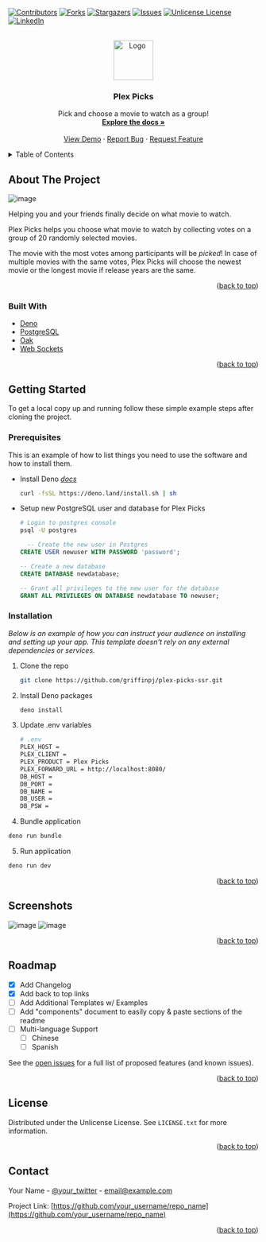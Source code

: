 <!-- Improved compatibility of back to top link: See: https://github.com/othneildrew/Best-README-Template/pull/73 -->
<a id="readme-top"></a>
<!--
*** Thanks for checking out the Best-README-Template. If you have a suggestion
*** that would make this better, please fork the repo and create a pull request
*** or simply open an issue with the tag "enhancement".
*** Don't forget to give the project a star!
*** Thanks again! Now go create something AMAZING! :D
-->



<!-- PROJECT SHIELDS -->
<!--
*** I'm using markdown "reference style" links for readability.
*** Reference links are enclosed in brackets [ ] instead of parentheses ( ).
*** See the bottom of this document for the declaration of the reference variables
*** for contributors-url, forks-url, etc. This is an optional, concise syntax you may use.
*** https://www.markdownguide.org/basic-syntax/#reference-style-links
-->
[![Contributors][contributors-shield]][contributors-url]
[![Forks][forks-shield]][forks-url]
[![Stargazers][stars-shield]][stars-url]
[![Issues][issues-shield]][issues-url]
[![Unlicense License][license-shield]][license-url]
[![LinkedIn][linkedin-shield]][linkedin-url]



<!-- PROJECT LOGO -->
<br />
<div align="center">
  <a href="https://github.com/othneildrew/Best-README-Template">
    <img src="images/logo.png" alt="Logo" width="80" height="80">
  </a>

  <h3 align="center">Plex Picks</h3>

  <p align="center">
    Pick and choose a movie to watch as a group!
    <br />
    <a href="https://github.com/griffinpj/plex-picks-ssr"><strong>Explore the docs »</strong></a>
    <br />
    <br />
    <a href="https://plexpicks.griff.la">View Demo</a>
    ·
    <a href="https://github.com/griffinpj/plex-picks-ssr/issues/new?labels=bug&template=bug-report---.md">Report Bug</a>
    ·
    <a href="https://github.com/griffinpj/plex-picks-ssr/issues/new?labels=enhancement&template=feature-request---.md">Request Feature</a>
  </p>
</div>



<!-- TABLE OF CONTENTS -->
<details>
  <summary>Table of Contents</summary>
  <ol>
    <li>
      <a href="#about-the-project">About The Project</a>
      <ul>
        <li><a href="#built-with">Built With</a></li>
      </ul>
    </li>
    <li>
      <a href="#getting-started">Getting Started</a>
      <ul>
        <li><a href="#prerequisites">Prerequisites</a></li>
        <li><a href="#installation">Installation</a></li>
      </ul>
    </li>
    <li><a href="#usage">Usage</a></li>
    <li><a href="#roadmap">Roadmap</a></li>
    <li><a href="#contributing">Contributing</a></li>
    <li><a href="#license">License</a></li>
    <li><a href="#contact">Contact</a></li>
    <li><a href="#acknowledgments">Acknowledgments</a></li>
  </ol>
</details>



<!-- ABOUT THE PROJECT -->
## About The Project

![image](https://github.com/user-attachments/assets/7babd2f8-9977-4877-806c-27d61a3018db)

Helping you and your friends finally decide on what movie to watch.

Plex Picks helps you choose what movie to watch by collecting votes on a group of 20 randomly selected movies.

The movie with the most votes among participants will be *picked*! In case of multiple movies with the same votes, Plex Picks
will choose the newest movie or the longest movie if release years are the same.

<p align="right">(<a href="#readme-top">back to top</a>)</p>

### Built With

- [Deno](http://deno.com)
- [PostgreSQL](https://www.postgresql.org/)
- [Oak](https://deno.land/x/oak@v17.1.3)
- [Web Sockets](https://developer.mozilla.org/en-US/docs/Web/API/WebSocket)

<p align="right">(<a href="#readme-top">back to top</a>)</p>

<!-- GETTING STARTED -->
## Getting Started

To get a local copy up and running follow these simple example steps after cloning the project.

### Prerequisites

This is an example of how to list things you need to use the software and how to install them.

* Install Deno *[docs](https://docs.deno.com/runtime/)*
  ```sh
  curl -fsSL https://deno.land/install.sh | sh
  ```
* Setup new PostgreSQL user and database for Plex Picks
  
  ```sh
  # Login to postgres console
  psql -U postgres
  ```
  
  ```sql
    -- Create the new user in Postgres
  CREATE USER newuser WITH PASSWORD 'password';
  
  -- Create a new database
  CREATE DATABASE newdatabase; 
  
  -- Grant all privileges to the new user for the database 
  GRANT ALL PRIVILEGES ON DATABASE newdatabase TO newuser;
  ```

### Installation

_Below is an example of how you can instruct your audience on installing and setting up your app. This template doesn't rely on any external dependencies or services._

1. Clone the repo
   
   ```sh
   git clone https://github.com/griffinpj/plex-picks-ssr.git
   ```
3. Install Deno packages
   
   ```sh
   deno install
   ```
5. Update .env variables
   
   ```sh
   # .env
   PLEX_HOST = 
   PLEX_CLIENT = 
   PLEX_PRODUCT = Plex Picks
   PLEX_FORWARD_URL = http://localhost:8080/
   DB_HOST = 
   DB_PORT = 
   DB_NAME = 
   DB_USER = 
   DB_PSW = 
   ```
7. Bundle application
   
  ```sh
  deno run bundle
  ```
5. Run application
   
  ```sh
  deno run dev
  ```

<p align="right">(<a href="#readme-top">back to top</a>)</p>

<!-- USAGE EXAMPLES -->
## Screenshots

![image](https://github.com/user-attachments/assets/8f813096-8dcb-4649-aa88-006c164e33a5)
![image](https://github.com/user-attachments/assets/f5149ce5-a038-47de-bca8-7b2cf8dd439c)




<p align="right">(<a href="#readme-top">back to top</a>)</p>

<!-- ROADMAP -->
## Roadmap

- [x] Add Changelog
- [x] Add back to top links
- [ ] Add Additional Templates w/ Examples
- [ ] Add "components" document to easily copy & paste sections of the readme
- [ ] Multi-language Support
    - [ ] Chinese
    - [ ] Spanish

See the [open issues](https://github.com/othneildrew/Best-README-Template/issues) for a full list of proposed features (and known issues).

<p align="right">(<a href="#readme-top">back to top</a>)</p>


<!-- LICENSE -->
## License

Distributed under the Unlicense License. See `LICENSE.txt` for more information.

<p align="right">(<a href="#readme-top">back to top</a>)</p>



<!-- CONTACT -->
## Contact

Your Name - [@your_twitter](https://twitter.com/your_username) - email@example.com

Project Link: [https://github.com/your_username/repo_name](https://github.com/your_username/repo_name)

<p align="right">(<a href="#readme-top">back to top</a>)</p>

<!-- MARKDOWN LINKS & IMAGES -->
<!-- https://www.markdownguide.org/basic-syntax/#reference-style-links -->
[contributors-shield]: https://img.shields.io/github/contributors/griffinpj/plex-picks-ssr.svg?style=for-the-badge
[contributors-url]: https://github.com/griffinpj/plex-picks-ssr/graphs/contributors
[forks-shield]: https://img.shields.io/github/forks/griffinpj/plex-picks-ssr.svg?style=for-the-badge
[forks-url]: https://github.com/griffinpj/plex-picks-ssr/network/members
[stars-shield]: https://img.shields.io/github/stars/griffinpj/plex-picks-ssr.svg?style=for-the-badge
[stars-url]: https://github.com/griffinpj/plex-picks-ssr/stargazers
[issues-shield]: https://img.shields.io/github/issues/griffinpj/plex-picks-ssr.svg?style=for-the-badge
[issues-url]: https://github.com/griffinpj/plex-picks-ssr/issues
[license-shield]: https://img.shields.io/github/license/griffinpj/plex-picks-ssr.svg?style=for-the-badge
[license-url]: https://github.com/griffinpj/plex-picks-ssr/blob/master/LICENSE.txt
[linkedin-shield]: https://img.shields.io/badge/-LinkedIn-black.svg?style=for-the-badge&logo=linkedin&colorB=555
[linkedin-url]: https://linkedin.com/in/griffin-johnson-462393134/

[Next.js]: https://img.shields.io/badge/next.js-000000?style=for-the-badge&logo=nextdotjs&logoColor=white
[Next-url]: https://nextjs.org/
[React.js]: https://img.shields.io/badge/React-20232A?style=for-the-badge&logo=react&logoColor=61DAFB
[React-url]: https://reactjs.org/
[Vue.js]: https://img.shields.io/badge/Vue.js-35495E?style=for-the-badge&logo=vuedotjs&logoColor=4FC08D
[Vue-url]: https://vuejs.org/
[Angular.io]: https://img.shields.io/badge/Angular-DD0031?style=for-the-badge&logo=angular&logoColor=white
[Angular-url]: https://angular.io/
[Svelte.dev]: https://img.shields.io/badge/Svelte-4A4A55?style=for-the-badge&logo=svelte&logoColor=FF3E00
[Svelte-url]: https://svelte.dev/
[Laravel.com]: https://img.shields.io/badge/Laravel-FF2D20?style=for-the-badge&logo=laravel&logoColor=white
[Laravel-url]: https://laravel.com
[Bootstrap.com]: https://img.shields.io/badge/Bootstrap-563D7C?style=for-the-badge&logo=bootstrap&logoColor=white
[Bootstrap-url]: https://getbootstrap.com
[JQuery.com]: https://img.shields.io/badge/jQuery-0769AD?style=for-the-badge&logo=jquery&logoColor=white
[JQuery-url]: https://jquery.com 
